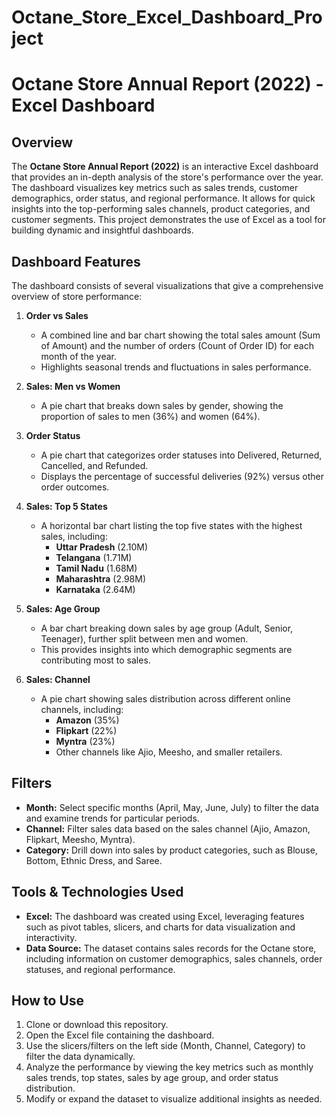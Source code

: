 # Octane_Store_Excel_Dashboard_Project

# Octane Store Annual Report (2022) - Excel Dashboard

## Overview

The **Octane Store Annual Report (2022)** is an interactive Excel dashboard that provides an in-depth analysis of the store's performance over the year. The dashboard visualizes key metrics such as sales trends, customer demographics, order status, and regional performance. It allows for quick insights into the top-performing sales channels, product categories, and customer segments. This project demonstrates the use of Excel as a tool for building dynamic and insightful dashboards.

## Dashboard Features

The dashboard consists of several visualizations that give a comprehensive overview of store performance:

1. **Order vs Sales**
   - A combined line and bar chart showing the total sales amount (Sum of Amount) and the number of orders (Count of Order ID) for each month of the year.
   - Highlights seasonal trends and fluctuations in sales performance.

2. **Sales: Men vs Women**
   - A pie chart that breaks down sales by gender, showing the proportion of sales to men (36%) and women (64%).

3. **Order Status**
   - A pie chart that categorizes order statuses into Delivered, Returned, Cancelled, and Refunded.
   - Displays the percentage of successful deliveries (92%) versus other order outcomes.

4. **Sales: Top 5 States**
   - A horizontal bar chart listing the top five states with the highest sales, including:
     - **Uttar Pradesh** (2.10M)
     - **Telangana** (1.71M)
     - **Tamil Nadu** (1.68M)
     - **Maharashtra** (2.98M)
     - **Karnataka** (2.64M)

5. **Sales: Age Group**
   - A bar chart breaking down sales by age group (Adult, Senior, Teenager), further split between men and women.
   - This provides insights into which demographic segments are contributing most to sales.

6. **Sales: Channel**
   - A pie chart showing sales distribution across different online channels, including:
     - **Amazon** (35%)
     - **Flipkart** (22%)
     - **Myntra** (23%)
     - Other channels like Ajio, Meesho, and smaller retailers.

## Filters

- **Month:** Select specific months (April, May, June, July) to filter the data and examine trends for particular periods.
- **Channel:** Filter sales data based on the sales channel (Ajio, Amazon, Flipkart, Meesho, Myntra).
- **Category:** Drill down into sales by product categories, such as Blouse, Bottom, Ethnic Dress, and Saree.

## Tools & Technologies Used

- **Excel:** The dashboard was created using Excel, leveraging features such as pivot tables, slicers, and charts for data visualization and interactivity.
- **Data Source:** The dataset contains sales records for the Octane store, including information on customer demographics, sales channels, order statuses, and regional performance.

## How to Use

1. Clone or download this repository.
2. Open the Excel file containing the dashboard.
3. Use the slicers/filters on the left side (Month, Channel, Category) to filter the data dynamically.
4. Analyze the performance by viewing the key metrics such as monthly sales trends, top states, sales by age group, and order status distribution.
5. Modify or expand the dataset to visualize additional insights as needed.
